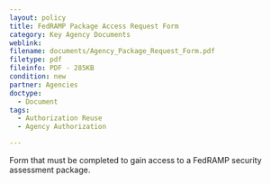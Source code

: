 ```yaml
---
layout: policy   
title: FedRAMP Package Access Request Form
category: Key Agency Documents
weblink:
filename: documents/Agency_Package_Request_Form.pdf
filetype: pdf
fileinfo: PDF - 285KB
condition: new
partner: Agencies
doctype:
  - Document
tags:
  - Authorization Reuse
  - Agency Authorization

---
```

Form that must be completed to gain access to a FedRAMP security assessment package.
